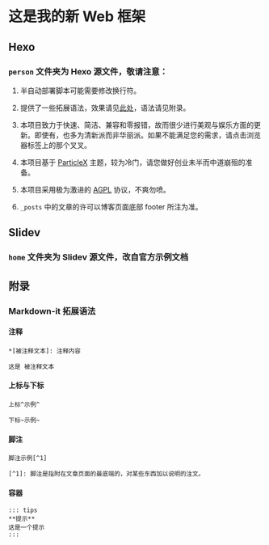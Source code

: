 # 这是我的新 Web 框架

## Hexo

### ```person``` 文件夹为 Hexo 源文件，敬请注意：

1. 半自动部署脚本可能需要修改换行符。

2. 提供了一些拓展语法，效果请见[此处](https://vc.lynxcatthethird.eu.org/2022/12/92a4a045.html)，语法请见附录。

3. 本项目致力于快速、简洁、兼容和零报错，故而很少进行美观与娱乐方面的更新。即使有，也多为清新派而非华丽派。如果不能满足您的需求，请点击浏览器标签上的那个叉叉。

4. 本项目基于 [ParticleX](https://github.com/argvchs/hexo-theme-particlex) 主题，较为冷门，请您做好创业未半而中道崩殂的准备。

5. 本项目采用极为激进的 [AGPL](https://opensource.org/licenses/AGPL-3.0) 协议，不爽勿喷。

6. ```_posts``` 中的文章的许可以博客页面底部 footer 所注为准。

## Slidev

### ```home``` 文件夹为 Slidev 源文件，改自官方示例文档

## 附录

### Markdown-it 拓展语法

#### 注释

```
*[被注释文本]: 注释内容

这是 被注释文本
```

#### 上标与下标

```
上标^示例^

下标~示例~
```

#### 脚注

```
脚注示例[^1]

[^1]: 脚注是指附在文章页面的最底端的，对某些东西加以说明的注文。
```

#### 容器

```
::: tips
**提示**
这是一个提示
:::
```